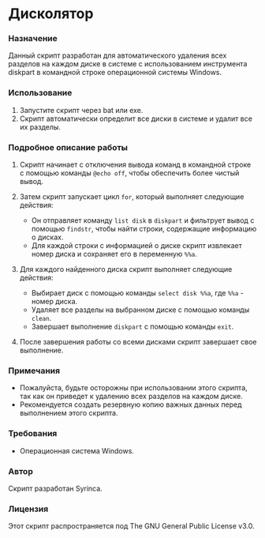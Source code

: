 # Дисколятор
### Назначение
Данный скрипт разработан для автоматического удаления всех разделов на каждом диске в системе с использованием инструмента diskpart в командной строке операционной системы Windows.

### Использование
1. Запустите скрипт через bat или exe.
2. Скрипт автоматически определит все диски в системе и удалит все их разделы.

### Подробное описание работы
1. Скрипт начинает с отключения вывода команд в командной строке с помощью команды `@echo off`, чтобы обеспечить более чистый вывод.

2. Затем скрипт запускает цикл `for`, который выполняет следующие действия:
   - Он отправляет команду `list disk` в `diskpart` и фильтрует вывод с помощью `findstr`, чтобы найти строки, содержащие информацию о дисках.
   - Для каждой строки с информацией о диске скрипт извлекает номер диска и сохраняет его в переменную `%%a`.

3. Для каждого найденного диска скрипт выполняет следующие действия:
   - Выбирает диск с помощью команды `select disk %%a`, где `%%a` - номер диска.
   - Удаляет все разделы на выбранном диске с помощью команды `clean`.
   - Завершает выполнение `diskpart` с помощью команды `exit`.

4. После завершения работы со всеми дисками скрипт завершает свое выполнение.

### Примечания
- Пожалуйста, будьте осторожны при использовании этого скрипта, так как он приведет к удалению всех разделов на каждом диске.
- Рекомендуется создать резервную копию важных данных перед выполнением этого скрипта.

### Требования
- Операционная система Windows.

### Автор
Скрипт разработан Syrinca.

### Лицензия
Этот скрипт распространяется под The GNU General Public License v3.0.
